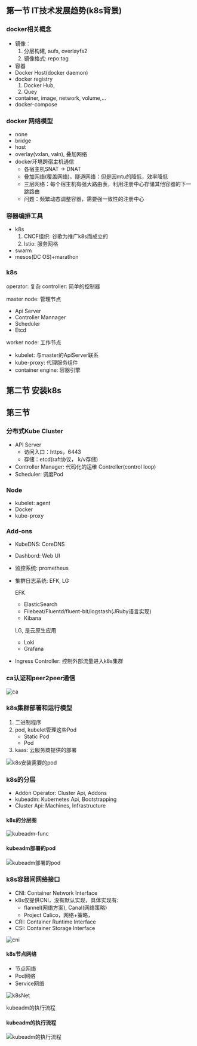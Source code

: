 ## 第一节 IT技术发展趋势(k8s背景)

### docker相关概念
- 镜像：
    1. 分层构建, aufs, overlayfs2
    1. 镜像格式: repo:tag
- 容器
- Docker Host(docker daemon)
- docker registry
    1. Docker Hub, 
    1. Quey
- container, image, network, volume,...
- docker-compose

### docker 网络模型
- none
- bridge
- host
- overlay(vxlan, valn), 叠加网络
- docker环境跨宿主机通信
    - 各宿主机SNAT -> DNAT
    - 叠加网络(覆盖网络)，隧道网络：但是因mtu的降低，效率降低
    - 三层网络：每个宿主机有强大路由表，利用注册中心存储其他容器的下一跳路由
    - 问题：频繁动态调整容器，需要强一致性的注册中心

### 容器编排工具
- k8s
    1. CNCF组织: 谷歌为推广k8s而成立的
    1. Istio: 服务网格
- swarm
- mesos(DC OS)+marathon

### k8s
operator: 复杂
controller: 简单的控制器

master node: 管理节点
- Api Server
- Controller Mannager
- Scheduler
- Etcd

worker node: 工作节点
- kubelet: 与master的ApiServer联系
- kube-proxy: 代理服务组件
- container engine: 容器引擎

## 第二节 安装k8s

## 第三节

### 分布式Kube Cluster
- API Server
    - 访问入口：https，6443
    - 存储：etcd(raft协议， k/v存储)
- Controller Manager: 代码化的运维
    Controller(control loop)
- Scheduler: 调度Pod

### Node
- kubelet: agent
- Docker
- kube-proxy

### Add-ons
- KubeDNS: CoreDNS
- Dashbord: Web UI
- 监控系统: prometheus
- 集群日志系统: EFK, LG

    EFK
    - ElasticSearch
    - Filebeat/Fluentd/fluent-bit/logstash(JRuby语言实现)
    - Kibana

    LG, 是云原生应用
    - Loki
    - Grafana

- Ingress Controller: 控制外部流量进入k8s集群

### ca认证和peer2peer通信
![ca](../ref/img/ca.jpg)

### k8s集群部署和运行模型
1. 二进制程序
1. pod, kubelet管理这些Pod
    - Static Pod
    - Pod
1. kaas: 云服务商提供的部署

![k8s安装需要的pod](../ref/img/k8s-pod.jpg)

### k8s的分层 
- Addon Operator: Cluster Api, Addons
- kubeadm: Kubernetes Api, Bootstrapping
- Cluster Api: Machines, Infrastructure

#### k8s的分层图
![kubeadm-func](../ref/img/kubeadm-func.jpg)

#### kubeadm部署的pod
![kubeadm部署的pod](../ref/img/kubeadmPod.jpg)

### k8s容器间网络接口
- CNI: Container Network Interface
- k8s仅提供CNI，没有默认实现，具体实现有:
    - flannel(网络方案), Canal(网络策略)
    - Project Calico，网络+策略，
- CRI: Container Runtime Interface
- CSI: Container Storage Interface

![cni](../ref/img/cni.jpg)

#### k8s节点网络
- 节点网络
- Pod网络
- Service网络

![k8sNet](../ref/img/k8sNet.jpg)

kubeadm的执行流程
#### kubeadm的执行流程
![kubeadm的执行流程](../ref/img/kubeadmFlow.jpg)

